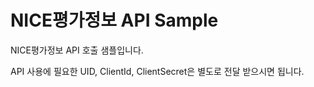 # NICE평가정보 API Sample
NICE평가정보 API 호출 샘플입니다.

API 사용에 필요한 UID, ClientId, ClientSecret은 별도로 전달 받으시면 됩니다.
